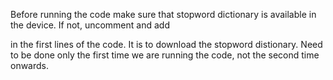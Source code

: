 Before running the code make sure that stopword dictionary is available in the device. If not, uncomment and add
<!-- import nltk
nltk.download("stopwords") -->
in the first lines of the code. It is to download the stopword distionary. Need to be done only the first time we are running the code, not the second time onwards.